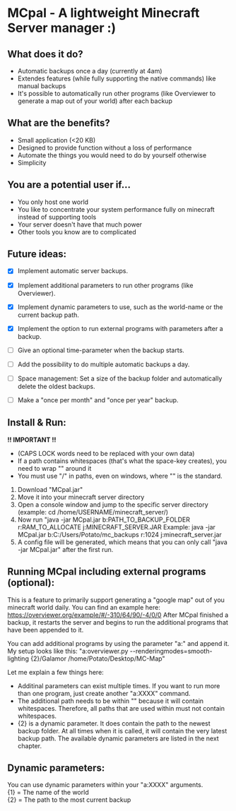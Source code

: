 # MCpal - A lightweight Minecraft Server manager :)

## What does it do?
- Automatic backups once a day (currently at 4am)
- Extendes features (while fully supporting the native commands) like manual backups
- It's possible to automatically run other programs (like Overviewer to generate a map out of your world) after each backup

## What are the benefits?
- Small application (<20 KB)
- Designed to provide function without a loss of performance
- Automate the things you would need to do by yourself otherwise
- Simplicity

## You are a potential user if...
- You only host one world
- You like to concentrate your system performance fully on minecraft instead of supporting tools
- Your server doesn't have that much power
- Other tools you know are to complicated

## Future ideas:
- [x] Implement automatic server backups.
- [x] Implement additional parameters to run other programs (like Overviewer).
- [x] Implement dynamic parameters to use, such as the world-name or the current backup path.
- [x] Implement the option to run external programs with parameters after a backup.
- [ ] Give an optional time-parameter when the backup starts.
- [ ] Add the possibility to do multiple automatic backups a day.
- [ ] Space management: Set a size of the backup folder and automatically delete the oldest backups.
- [ ] Make a "once per month" and "once per year" backup.


## Install & Run:
**!! IMPORTANT !!**
- (CAPS LOCK words need to be replaced with your own data)
- If a path contains whitespaces (that's what the space-key creates), you need to wrap "" around it
- You must use "/" in paths, even on windows, where "\" is the standard.

1. Download "MCpal.jar"
2. Move it into your minecraft server directory
3. Open a console window and jump to the specific server directory (example: cd /home/USERNAME/minecraft_server/)
4. Now run "java -jar MCpal.jar b:PATH_TO_BACKUP_FOLDER r:RAM_TO_ALLOCATE j:MINECRAFT_SERVER.JAR
Example: java -jar MCpal.jar b:C:/Users/Potato/mc_backups r:1024 j:minecraft_server.jar
5. A config file will be generated, which means that you can only call "java -jar MCpal.jar" after the first run.

## Running MCpal including external programs (optional):
This is a feature to primarily support generating a "google map" out of you minecraft world daily. You can find an
example here: https://overviewer.org/example/#/-310/64/90/-4/0/0
After MCpal finished a backup, it restarts the server and begins to run the additional programs that have been appended
to it.

You can add additional programs by using the parameter "a:" and append it. My setup looks like this:
"a:overviewer.py --renderingmodes=smooth-lighting {2}/Galamor /home/Potato/Desktop/MC-Map"

Let me explain a few things here:
- Additinal parameters can exist multiple times. If you want to run more than one program, just create another "a:XXXX" command.
- The additional path needs to be within "" because it will contain whitespaces. Therefore, all paths that are used within must not contain whitespaces.
- {2} is a dynamic parameter. It does contain the path to the newest backup folder. At all times when it is called, it will contain the very latest backup path. The available dynamic parameters are listed in the next chapter.

## Dynamic parameters:
You can use dynamic parameters within your "a:XXXX" arguments.</br>
{1} = The name of the world</br>
{2} = The path to the most current backup</br>